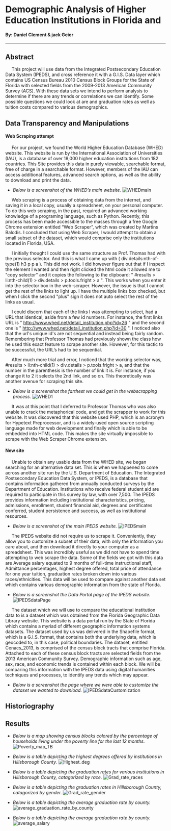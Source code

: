 # Demographic Analysis of Higher Education Institutions in Florida and
#### By: Daniel Clement & jack Geier
---
## Abstract

&nbsp;&nbsp;&nbsp;&nbsp;&nbsp;This project will use data from the Integrated Postsecondary Education Data System (IPEDS), and cross reference it with a G.I.S. Data layer which contains US Census Bureau 2010 Census Block Groups for the State of Florida with selected fields from the 2009-2013 American Community Survey (ACS). With these data sets we intend to perform analysis to determine if there are any trends or correlations we can identify. Some possible questions we could look at are and graduation rates as well as tuition costs compared to various demographics.

## Data Transparency and Manipulations

#### **Web Scraping attempt**


&nbsp;&nbsp;&nbsp;&nbsp;&nbsp;For our project, we found the World Higher Education Database (WHED) website. This website is run by the International Association of Universities (IAU), is a database of over 18,000 higher education institutions from 182 countries. This Site provides this data in purely viewable, searchable format, free of charge in a searchable format. However, members of the IAU can access additional features, advanced search options, as well as the ability to download and print the data.<br />
- *Below is a screenshot of the WHED’s main website.*
![WHEDmain](WHEDmain.PNG)

&nbsp;&nbsp;&nbsp;&nbsp;&nbsp;Web scraping is a process of obtaining data from the internet, and saving it in a local copy, usually a spreadsheet, on your personal computer.  To do this web scraping, in the past, required an advanced working knowledge of a programing language, such as Python. Recently, this process has been made accessible to the masses through a free Google Chrome extension entitled “Web Scraper”, which was created by Martins Balodis. I concluded that using Web Scraper, I would attempt to obtain a small subset of the dataset, which would comprise only the institutions located in Florida, USA.<br /> 

&nbsp;&nbsp;&nbsp;&nbsp;&nbsp;I initially thought I could use the same structure as Prof. Thomas had with the previous selector. And this is what I came up with ( div.details:nth-of-type(1) h3 p p a ). This did not work. I did however figure out that if I inspect the element I wanted and then right clicked the html code it allowed me to "copy selector" and it copies the following to the clipboard: " #results > li:nth-child(1) > div.details > p.tools.fright > a ". This works when you enter it into the selector box in the web-scraper. However, the issue is that I cannot get the rest of the links to light up. I have the multiple links box checked, but when I click the second "plus" sign it does not auto select the rest of the links as usual.<br />   

&nbsp;&nbsp;&nbsp;&nbsp;&nbsp;I could discern that each of the links I was attempting to select, had a URL that identical, aside from a few id numbers. For instance, the first links URL is " http://www.whed.net/detail_institution.php?id=26 " and the second one is " http://www.whed.net/detail_institution.php?id=30 ". I noticed also that the url's unique id's are not sequential and instead being fairly random. Remembering that Professor Thomas had previously shown the class how he used this exact feature to scrape another site. However, for this tactic to be successful, the URL’s had to be sequential.<br /> 

&nbsp;&nbsp;&nbsp;&nbsp;&nbsp;After much more trial and error, I noticed that the working selector was, #results > li:nth-child(1) > div.details > p.tools.fright > a, and that the number in the parenthesis is the number of link it is. For instance, if you change it to 2 it selects the 2nd link, and so on. This theoretically was another avenue for scraping this site.<br />
- *Below is a screenshot the farthest we could get in the webscrapping process.*
![WHED1](WHED1.PNG)

&nbsp;&nbsp;&nbsp;&nbsp;&nbsp;It was at this point that I deferred to Professor Thomas who was also unable to crack the metaphorical code, and get the scrapper to work for this website. It was discovered that this website used PHP, which is an acronym for Hypetext Preprocessor, and is a widely-used open source scripting language made for web development and finally which is able to be embedded into HTML code. This makes the site virtually impossible to scrape with the Web Scraper Chrome extension.<br />

#### **New site**
&nbsp;&nbsp;&nbsp;&nbsp;&nbsp;Unable to obtain any usable data from the WHED site, we began searching for an alternative data set. This is when we happened to come across another site run by the U.S. Department of Education. The Integrated Postsecondary Education Data System, or IPEDS, is a database that contains information gathered from annually conducted surveys by the Department of Education. Institutions who receive federal student aid are required to participate in this survey by law, with over 7,500. The IPEDS provides information including institutional characteristics, pricing, admissions, enrollment, student financial aid, degrees and certificates conferred, student persistence and success, as well as institutional resources.<br /> 
- *Below is a screenshot of the main IPEDS website.*
![IPEDSmain](IPEDSmain.PNG)

&nbsp;&nbsp;&nbsp;&nbsp;&nbsp;The IPEDS website did not require us to scrape it. Conveniently, they allow you to customize a subset of their data, with only the information you care about, and then download it directly to your computer as a spreadsheet. This was incredibly useful as we did not have to spend time attempting to web scrape the data. Some of the fields we got with this data are Average salary equated to 9 months of full-time instructional staff, Admittance percentages, highest degree offered, total price of attendance for one year tuition, graduation rates broken down into various races/ethnicities. This data will be used to compare against another data set which contains various demographic information from the state of Florida.<br />
- *Below is a screenshot the Data Portal page of the IPEDS website.*
![IPEDSdataPage](IPEDSdataPage.PNG)

&nbsp;&nbsp;&nbsp;&nbsp;&nbsp;The dataset which we will use to compare the educational institution data to is a dataset which was obtained from the Florida Geographic Data Library website. This website is a data portal run by the State of Florida which contains a myriad of different geographic information systems datasets. The dataset used by us was delivered in the Shapefile format, which is a G.I.S. format, that contains both the underlying data, which is geocoded to, in this case, political boundaries.  The dataset, entitled Cenacs_2013, is comprised of the census block tracts that comprise Florida. Attached to each of these census block tracts are selected fields from the 2013 American Community Survey. Demographic information such as age, sex, race, and economic trends is contained within each block. We will be comparing this information with the IPEDS data using digital humanities techniques and processes, to identify any trends which may appear.
- *Below is a screenshot the page where we were able to customize the dataset we wanted to download.*
![IPEDSdataCustomization](IPEDSdataCustomization.PNG)

## Historiography


## Results

- *Below is a map showing census blocks colored by the percentage of households living under the poverty line for the last 12 months.*
![Poverty_map_TB](Poverty_map_Tampa_Bay.jpg)

- *Below is a table depicting the highest degrees offered by institutions in Hillsborough County.*
![Highest_deg](Hillsborough_Highest_Deg.PNG)

- *Below is a table depicting the graduation rates for various institutions in Hillsborough County, catagorized by race.*
![Grad_rate_races](Grad_Rate_Races.PNG)

- *Below is a table depicting the graduation rates in Hillsborough County, catagorized by gender.*
![Grad_rate_gender](Grad_rate_gender.PNG)

- *Below is a table depicting the average graduation rate by county.*
![average_graduation_rate_by_county](average_graduation_rate_by_county.PNG)

- *Below is a table depicting the average graduation rate by county.*
![average_salary](average_salary_of_teaching_staff.PNG)









